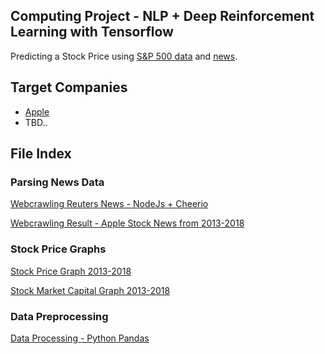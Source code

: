 ## Computing Project - NLP + Deep Reinforcement Learning with Tensorflow

Predicting a Stock Price using [S&P 500 data](https://www.kaggle.com/camnugent/sandp500) and [news](https://www.reuters.com/finance/stocks/company-news/AAPL.OQ).

## Target Companies
* [Apple](https://www.apple.com/)
* TBD..

## File Index

### Parsing News Data

[Webcrawling Reuters News - NodeJs + Cheerio](https://github.com/wenyenwei/tensorflow-stock-news/blob/master/rnews.js)

[Webcrawling Result - Apple Stock News from 2013-2018](https://github.com/wenyenwei/tensorflow-stock-news/blob/master/rnews_apple.txt)

### Stock Price Graphs

[Stock Price Graph 2013-2018](https://github.com/wenyenwei/tensorflow-stock-news/blob/master/data_image.png)

[Stock Market Capital Graph 2013-2018](https://github.com/wenyenwei/tensorflow-stock-news/blob/master/data_image_vol.png)

### Data Preprocessing

[Data Processing - Python Pandas](https://github.com/wenyenwei/tensorflow-stock-news/blob/master/rnews.py)
